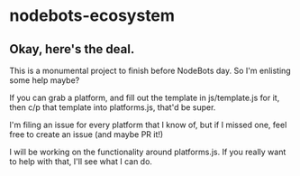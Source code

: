 nodebots-ecosystem
==================

## Okay, here's the deal.

This is a monumental project to finish before NodeBots day. So I'm enlisting some help maybe?

If you can grab a platform, and fill out the template in js/template.js for it, then c/p that template into platforms.js, that'd be super.

I'm filing an issue for every platform that I know of, but if I missed one, feel free to create an issue (and maybe PR it!)

I will be working on the functionality around platforms.js. If you really want to help with that, I'll see what I can do.
